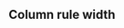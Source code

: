 ## Column rule width


<!-- <values.columnRuleWidth> -->
<!-- </values.columnRuleWidth> -->

<!-- <variants.columnRuleWidth> -->
<!-- </variants.columnRuleWidth> -->